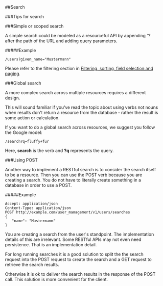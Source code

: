 ##Search

###Tips for search

###Simple or scoped search

A simple search could be modeled as a resourceful API by appending '?' after the path of the URL and adding query parameters.  

#####Example

	/users?given_name="Mustermann"
 

Please refer to the filtering section in [Filtering, sorting, field selection and paging](../filtering-sorting-field-selection-and-paging/filtering-sorting-field-selection-and-paging.md).

###Global search

A more complex search across multiple resources requires a different design.

This will sound familiar if you've read the topic about using verbs not nouns when results don't return a resource from the database - rather the result is some action or calculation.

If you want to do a global search across resources, we suggest you follow the Google model:

	/search?q=fluffy+fur
 

Here, **search** is the verb and **?q**  represents the query.

###Using POST 

Another way to implement a RESTful search is to consider the search itself to be a resource.  Then you can use the POST verb because you are creating a search.  You do not have to literally create something in a database in order to use a POST. 

#####Example

	Accept: application/json 
	Content-Type: application/json 
	POST http://example.com/user_management/v1/users/searches
	{   
	   "name": "Mustermann" 
	} 
 

You are creating a search from the user's standpoint.  The implementation details of this are irrelevant.  Some RESTful APIs may not even need persistence.  That is an implementation detail.

For long running searches it is a good solution to split the the search request into the POST request to create the search and a GET request to retrieve the search results.

Otherwise it is ok to deliver the search results in the response of the POST call. This solution is more convenient for the client. 

 

 

 
